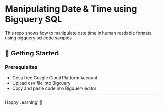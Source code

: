 # Manipulating Date & Time using Bigquery SQL 

This repo shows how to manipulate date time in human readable formats using bigquery sql code samples 


## 🚀 Getting Started

### Prerequisites
- Get a free Google Cloud Platform Account
- Upload csv file into Bigquery
- Copy and paste code into Bigquery editor 


---
Happy Learning! 🚀
